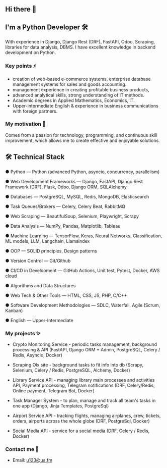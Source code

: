 ## Hi there 👋

<!--
**u123dev/u123dev** is a ✨ _special_ ✨ repository because its `README.md` (this file) appears on your GitHub profile.

Here are some ideas to get you started:

- 🔭 I’m currently working on ...
- 🌱 I’m currently learning ...
- 👯 I’m looking to collaborate on ...
- 🤔 I’m looking for help with ...
- 💬 Ask me about ...
- 📫 How to reach me: ...
- 😄 Pronouns: ...
- ⚡ Fun fact: ...
-->

## I'm a Python Developer 🛠
With experience in Django, Django Rest (DRF), FastAPI, Odoo, Scraping, libraries for data analysis, DBMS.
I have excellent knowledge in backend development on Python.

### Key points ⚡️

* creation of web-based e-commerce systems, enterprise database management systems for sales and goods accounting. 
* management experience in creating profitable business products,
* advanced analytical skills, strong understanding of IT methods. 
* Academic degrees in Applied Mathematics, Economics, IT. 
* Upper-intermediate English & experience in business communications with foreign partners. 

### My motivation 🎲 
Comes from a passion for technology, programming, and continuous skill improvement, which allows me to create effective and enjoyable solutions.

## 🛠 Technical Stack
●	Python — Python (advanced Python, asyncio, concurrency, parallelism)

●	Web Development Frameworks — Django, FastAPI, Django Rest Framework (DRF), Flask, Odoo, Django ORM, SQLAlchemy

●	Databases — PostgreSQL, MySQL, Redis, MongoDB, Elasticsearch

●	Task Queues/Brokers — Celery, Celery Beat, RabbitMQ

●	Web Scraping — BeautifulSoup, Selenium, Playwright, Scrapy

●	Data Analysis — NumPy, Pandas, Matplotlib, Tableau

●	Machine Learning — TensorFlow, Keras, Neural Networks, Classification, ML models, LLM, Langchain, Llamaindex

●	OOP — SOLID principles, Design patterns

●	Version Control — Git/Github

●	CI/CD in Development — GitHub Actions, Unit test, Pytest, Docker, AWS cloud

●	Algorithms and Data Structures

●	Web Tech & Other Tools — HTML, CSS, JS, PHP, C/C++

●	Software Development Methodologies — SDLC, Waterfall, Agile (Scrum, Kanban)

●	English — Upper-Intermediate

### My projects ✨
* Crypto Monitoring Service - periodic tasks management, background processing & API (FastAPI, Django ORM + Admin, PostgreSQL, Celery / Redis, Asyncio, Docker)

* Scraping Olx site - background tasks to fit info into db (Scrapy, Selenium, Celery / Redis, PostgreSQL, Alchemy, Docker)

* Library Service API - managing library main processes and activities  API, Payment processing, Telegram notifications (DRF, Celery/Redis, Online payment, Telegram Bot, Docker)

* Task Manager System - to plan, manage and track all  team's tasks in one app  (Django, Jinja Templates, PostgreSql)
* Airport Service API - tracking flights, managing airplanes, crew, tickets, orders, airports across the whole globe (DRF, PostgreSql, Docker)

* Social Media API - service for a social media (DRF, Celery / Redis, Docker)

### Contact me 📝 
* Email: u123@ua.fm

